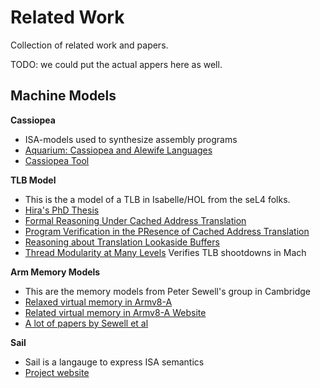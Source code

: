 # Related Work

Collection of related work and papers. 

TODO: we could put the actual appers here as well. 


## Machine Models

**Cassiopea**
 * ISA-models used to synthesize assembly programs
 * [Aquarium: Cassiopea and Alewife Languages](https://arxiv.org/abs/1908.00093)
 * [Cassiopea Tool](https://github.com/Harvard-PRINCESS/Cassiopea-Release)

**TLB Model**
 * This is the a model of a TLB in Isabelle/HOL from the seL4 folks. 
 * [Hira's PhD Thesis](https://hirataqdees.github.io/assets/img/phdthesis.pdf)
 * [Formal Reasoning Under Cached Address Translation](https://doi.org/10.1007/s10817-019-09539-7)
 * [Program Verification in the PResence of Cached Address Translation](https://hirataqdees.github.io/assets/img/itp18.pdf)
 * [Reasoning about Translation Lookaside Buffers](https://hirataqdees.github.io/assets/img/lpar17.pdf)
 * [Thread Modularity at Many Levels](https://dl.acm.org/doi/pdf/10.1145/3009837.3009893) Verifies TLB shootdowns in Mach

**Arm Memory Models**
 * This are the memory models from Peter Sewell's group in Cambridge
 * [Relaxed virtual memory in Armv8-A](https://link.springer.com/chapter/10.1007/978-3-030-99336-8_6)
 * [Related virtual memory in Armv8-A Website](https://www.cl.cam.ac.uk/~pes20/RelaxedVM-Arm/)
 * [A lot of papers by Sewell et al](https://www.cl.cam.ac.uk/~pes20/papers/topics.html#relaxed_all)

**Sail**
 * Sail is a langauge to express ISA semantics 
 * [Project website](https://www.cl.cam.ac.uk/~pes20/sail/)
